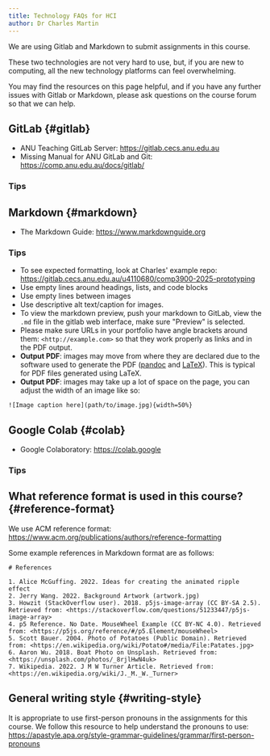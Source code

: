 ```yaml
---
title: Technology FAQs for HCI
author: Dr Charles Martin
---
```


We are using Gitlab and Markdown to submit assignments in this course.

These two technologies are not very hard to use, but, if you are new to computing, all the new technology platforms can feel overwhelming.

You may find the resources on this page helpful, and if you have any further issues with Gitlab or Markdown, please ask questions on the course forum so that we can help.

## GitLab {#gitlab}

- ANU Teaching GitLab Server: <https://gitlab.cecs.anu.edu.au>
- Missing Manual for ANU GitLab and Git: <https://comp.anu.edu.au/docs/gitlab/>

### Tips

## Markdown {#markdown}

- The Markdown Guide: <https://www.markdownguide.org>

### Tips

- To see expected formatting, look at Charles' example repo: <https://gitlab.cecs.anu.edu.au/u4110680/comp3900-2025-prototyping>
- Use empty lines around headings, lists, and code blocks
- Use empty lines between images
- Use descriptive alt text/caption for images.
- To view the markdown preview, push your markdown to GitLab, view the `.md` file in the gitlab web interface, make sure "Preview" is selected.
- Please make sure URLs in your portfolio have angle brackets around them:
  `<http://example.com>` so that they work properly as links and in the PDF output.
- **Output PDF**: images may move from where they are declared due to the software used to generate the PDF ([pandoc](https://pandoc.org) and [LaTeX](https://en.wikipedia.org/wiki/LaTeX)). This is typical for PDF files generated using LaTeX.
- **Output PDF**: images may take up a lot of space on the page, you can adjust the width of an image like so:

```
![Image caption here](path/to/image.jpg){width=50%}
```


## Google Colab {#colab}

- Google Colaboratory: <https://colab.google>

### Tips



## What reference format is used in this course? {#reference-format}

We use ACM reference format: <https://www.acm.org/publications/authors/reference-formatting>

Some example references in Markdown format are as follows:

```
# References

1. Alice McGuffing. 2022. Ideas for creating the animated ripple effect
2. Jerry Wang. 2022. Background Artwork (artwork.jpg)
3. Howzit (StackOverflow user). 2018. p5js-image-array (CC BY-SA 2.5). Retrieved from: <https://stackoverflow.com/questions/51233447/p5js-image-array>
4. p5 Reference. No Date. MouseWheel Example (CC BY-NC 4.0). Retrieved from: <https://p5js.org/reference/#/p5.Element/mouseWheel>
5. Scott Bauer. 2004. Photo of Potatoes (Public Domain). Retrieved from: <https://en.wikipedia.org/wiki/Potato#/media/File:Patates.jpg>
6. Aaron Wu. 2018. Boat Photo on Unsplash. Retrieved from: <https://unsplash.com/photos/_8rjlHwN4uk>
7. Wikipedia. 2022. J M W Turner Article. Retrieved from: <https://en.wikipedia.org/wiki/J._M._W._Turner>
```

## General writing style {#writing-style}

It is appropriate to use first-person pronouns in the assignments for this course. We follow this resource to help understand the pronouns to use: <https://apastyle.apa.org/style-grammar-guidelines/grammar/first-person-pronouns>